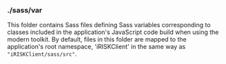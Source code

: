 ### ./sass/var

This folder contains Sass files defining Sass variables corresponding to classes
included in the application's JavaScript code build when using the modern toolkit.
By default, files in this folder are mapped to the application's root namespace,
'iRISKClient' in the same way as `"iRISKClient/sass/src"`.